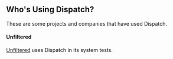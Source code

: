 Who's Using Dispatch?
---------------------

These are some projects and companies that have used Dispatch.

#### Unfiltered

[Unfiltered](http://unfiltered.databinder.net/) uses Dispatch in its
system tests.

